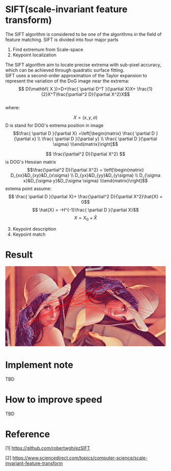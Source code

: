 
# SIFT(scale-invariant feature transform)   
The SIFT algorithm is considered to be one of the algorithms in the field of feature matching.
SIFT is divided into four major parts  
1. Find extremum  from Scale-space  
2. Keypoint localization  
    
The SIFT algorithm aim to locate precise extrema with sub-pixel accuracy, which can be achieved through quadratic surface fitting.  
SIFT uses a second-order approximation of the Taylor expansion to represent the variation of the DoG image near the extrema:  
$$ D(\mathbf{ X })=D+\frac{ \partial D^T }{\partial X}X+ \frac{1}{2}X^T\frac{\partial^2 D}{\partial X^2}X$$  
where:  

$$X = (x,y,\sigma)$$   D is stand for DOG's extrema position in image    $$\frac{ \partial D }{\partial X} =\left[\begin{matrix}  \frac{       \partial D }{\partial x} \\ \frac{ \partial D }{\partial y} \\ \frac{    \partial D }{\partial \sigma} \\\end{matrix}\right]$$        

 $$ \frac{\partial^2 D}{\partial X^2} $$ is DOG's Hessian matrix  
        $$\frac{\partial^2 D}{\partial X^2} = \left[\begin{matrix}        D_{xx}&D_{xy}&D_{x\sigma} \\ D_{yx}&D_{yy}&D_{y\sigma} \\ D_{\sigma      x}&D_{\sigma y}&D_{\sigma \sigma} \\\end{matrix}\right]$$
extema point assume:
$$ \frac{ \partial D }{\partial X}+ \frac{\partial^2 D}{\partial X^2}\hat{X} = 0$$
$$ \hat{X} = -H^{-1}\frac{ \partial D }{\partial X}$$
$$X = X_0 + \hat{X}$$
		
		
3. Keypoint description  
4. Keypoint match


# Result  
![](https://github.com/jasonchenwork/ImageProcessing/blob/main/10reorganisation/img/sifttest3.bmp)
  
	
# 	Implement note  
TBD



# How to improve speed  
TBD






# Reference  
[1] https://github.com/robertwgh/ezSIFT

[2] https://www.sciencedirect.com/topics/computer-science/scale-invariant-feature-transform